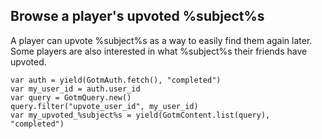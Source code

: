 ## Browse a player's upvoted %subject%s

A player can upvote %subject%s as a way to easily find them again later. Some players are also interested in what %subject%s their friends have upvoted.

```gdscript
var auth = yield(GotmAuth.fetch(), "completed")
var my_user_id = auth.user_id
var query = GotmQuery.new()
query.filter("upvote_user_id", my_user_id)
var my_upvoted_%subject%s = yield(GotmContent.list(query), "completed")
```
